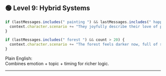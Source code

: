 ## 🟢 Level 9: Hybrid Systems

```js
if (lastMessages.includes(" painting ") && lastMessages.includes(" happy ")) {
  context.character.scenario += "They joyfully describe their love of painting.";
}

if (lastMessages.includes(" forest ") && count > 20) {
  context.character.scenario += "The forest feels darker now, full of secrets.";
}
```

Plain English:  
Combines emotion + topic + timing for richer logic.

---
